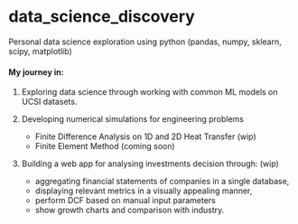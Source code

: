 # data_science_discovery
Personal data science exploration using python (pandas, numpy, sklearn, scipy, matplotlib)

#### My journey in:

1. Exploring data science through working with common ML models on UCSI datasets.

2. Developing numerical simulations for engineering problems 
      - Finite Difference Analysis on 1D and 2D Heat Transfer (wip)
      - Finite Element Method (coming soon)
      
3. Building a web app for analysing investments decision through: (wip)
      - aggregating financial statements of companies in a single database,
      - displaying relevant metrics in a visually appealing manner,
      - perform DCF based on manual input parameters
      - show growth charts and comparison with industry.

